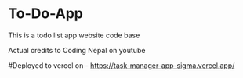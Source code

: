 # To-Do-App

This is a todo list app website code base

Actual credits to Coding Nepal on youtube

#Deployed to vercel on - https://task-manager-app-sigma.vercel.app/
